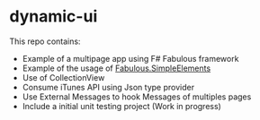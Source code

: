 # dynamic-ui

This repo contains:
 - Example of a multipage app using F# Fabulous framework
 - Example of the usage of [Fabulous.SimpleElements](https://github.com/Zaid-Ajaj/fabulous-simple-elements)
 - Use of CollectionView
 - Consume iTunes API using Json type provider
 - Use External Messages to hook Messages of multiples pages
 - Include a initial unit testing project (Work in progress)
 
